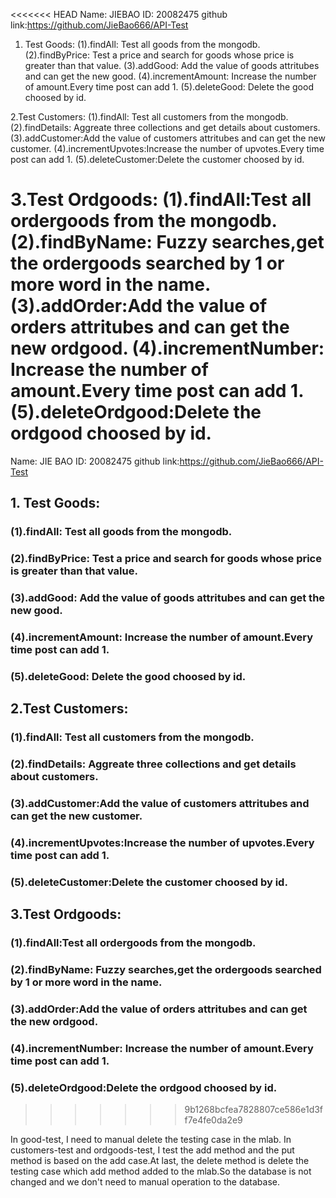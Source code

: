 <<<<<<< HEAD
Name: JIEBAO
ID: 20082475
github link:https://github.com/JieBao666/API-Test
1. Test Goods:
(1).findAll: Test all goods from the mongodb.
(2).findByPrice: Test a price and search for goods whose price is greater than that value.
(3).addGood: Add the value of goods attritubes and can get the new good.
(4).incrementAmount: Increase the number of amount.Every time post can add 1.
(5).deleteGood: Delete the good choosed by id.

2.Test Customers:
(1).findAll: Test all customers from the mongodb.
(2).findDetails: Aggreate three collections and get details about customers.
(3).addCustomer:Add the value of customers attritubes and can get the new customer.
(4).incrementUpvotes:Increase the number of upvotes.Every time post can add 1.
(5).deleteCustomer:Delete the customer choosed by id.

3.Test Ordgoods:
(1).findAll:Test all ordergoods from the mongodb.
(2).findByName: Fuzzy searches,get the ordergoods searched by 1 or more word in the name.
(3).addOrder:Add the value of orders attritubes and can get the new ordgood.
(4).incrementNumber: Increase the number of amount.Every time post can add 1.
(5).deleteOrdgood:Delete the ordgood choosed by id.
=======
Name: JIE BAO
ID: 20082475
github link:https://github.com/JieBao666/API-Test
## 1. Test Goods:
### (1).findAll: Test all goods from the mongodb.
### (2).findByPrice: Test a price and search for goods whose price is greater than that value.
### (3).addGood: Add the value of goods attritubes and can get the new good.
### (4).incrementAmount: Increase the number of amount.Every time post can add 1.
### (5).deleteGood: Delete the good choosed by id.

## 2.Test Customers:
### (1).findAll: Test all customers from the mongodb.
### (2).findDetails: Aggreate three collections and get details about customers.
### (3).addCustomer:Add the value of customers attritubes and can get the new customer.
### (4).incrementUpvotes:Increase the number of upvotes.Every time post can add 1.
### (5).deleteCustomer:Delete the customer choosed by id.

## 3.Test Ordgoods:
### (1).findAll:Test all ordergoods from the mongodb.
### (2).findByName: Fuzzy searches,get the ordergoods searched by 1 or more word in the name.
### (3).addOrder:Add the value of orders attritubes and can get the new ordgood.
### (4).incrementNumber: Increase the number of amount.Every time post can add 1.
### (5).deleteOrdgood:Delete the ordgood choosed by id.

>>>>>>> 9b1268bcfea7828807ce586e1d3ff7e4fe0da2e9

In good-test, I need to manual delete the testing case in the mlab.
In customers-test and ordgoods-test, I test the add method and the put method is based on the add case.At last, the delete method is delete the testing case which add method added to the mlab.So the database is not changed and we don't need to manual operation to the database.
